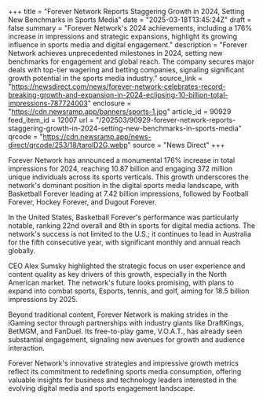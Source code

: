 +++
title = "Forever Network Reports Staggering Growth in 2024, Setting New Benchmarks in Sports Media"
date = "2025-03-18T13:45:24Z"
draft = false
summary = "Forever Network's 2024 achievements, including a 176% increase in impressions and strategic expansions, highlight its growing influence in sports media and digital engagement."
description = "Forever Network achieves unprecedented milestones in 2024, setting new benchmarks for engagement and global reach. The company secures major deals with top-tier wagering and betting companies, signaling significant growth potential in the sports media industry."
source_link = "https://newsdirect.com/news/forever-network-celebrates-record-breaking-growth-and-expansion-in-2024-eclipsing-10-billion-total-impressions-787724003"
enclosure = "https://cdn.newsramp.app/banners/sports-1.jpg"
article_id = 90929
feed_item_id = 12007
url = "/202503/90929-forever-network-reports-staggering-growth-in-2024-setting-new-benchmarks-in-sports-media"
qrcode = "https://cdn.newsramp.app/news-direct/qrcode/253/18/tarolD2G.webp"
source = "News Direct"
+++

<p>Forever Network has announced a monumental 176% increase in total impressions for 2024, reaching 10.87 billion and engaging 372 million unique individuals across its sports verticals. This growth underscores the network's dominant position in the digital sports media landscape, with Basketball Forever leading at 7.42 billion impressions, followed by Football Forever, Hockey Forever, and Dugout Forever.</p><p>In the United States, Basketball Forever's performance was particularly notable, ranking 22nd overall and 8th in sports for digital media actions. The network's success is not limited to the U.S.; it continues to lead in Australia for the fifth consecutive year, with significant monthly and annual reach globally.</p><p>CEO Alex Sumsky highlighted the strategic focus on user experience and content quality as key drivers of this growth, especially in the North American market. The network's future looks promising, with plans to expand into combat sports, Esports, tennis, and golf, aiming for 18.5 billion impressions by 2025.</p><p>Beyond traditional content, Forever Network is making strides in the iGaming sector through partnerships with industry giants like DraftKings, BetMGM, and FanDuel. Its free-to-play game, V.O.A.T., has already seen substantial engagement, signaling new avenues for growth and audience interaction.</p><p>Forever Network's innovative strategies and impressive growth metrics reflect its commitment to redefining sports media consumption, offering valuable insights for business and technology leaders interested in the evolving digital media and sports engagement landscape.</p>